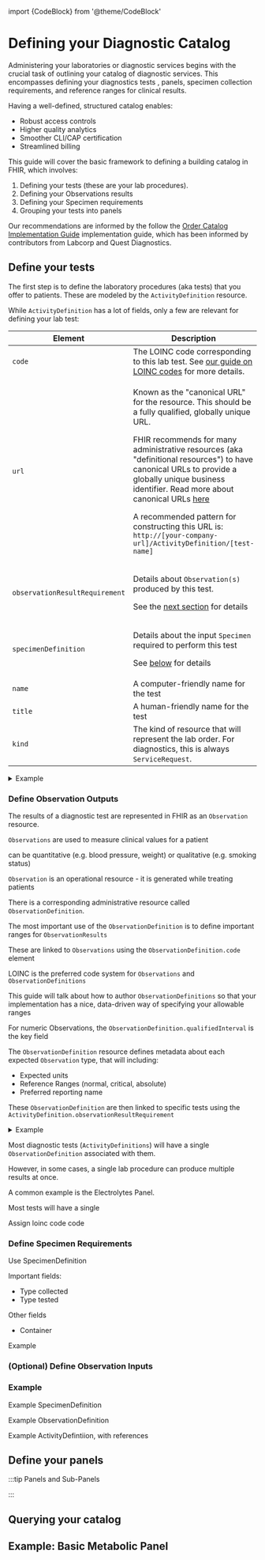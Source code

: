 import {CodeBlock} from '@theme/CodeBlock'

# Defining your Diagnostic Catalog

Administering your laboratories or diagnostic services begins with the crucial task of outlining your catalog of diagnostic services. This encompasses defining your diagnostics tests , panels, specimen collection requirements, and reference ranges for clinical results.

Having a well-defined, structured catalog enables:

- Robust access controls
- Higher quality analytics
- Smoother CLI/CAP certification
- Streamlined billing

This guide will cover the basic framework to defining a building catalog in FHIR, which involves:

1. Defining your tests (these are your lab procedures).
2. Defining your Observations results
3. Defining your Specimen requirements
4. Grouping your tests into panels

Our recommendations are informed by the follow the [Order Catalog Implementation Guide](http://hl7.org/fhir/uv/order-catalog/2020Sep/) implementation guide, which has been informed by contributors from Labcorp and Quest Diagnostics.



## Define your tests

The first step is to define the laboratory procedures (aka tests) that you offer to patients. These are modeled by the `ActivityDefinition` resource.

While `ActivityDefinition` has a lot of fields, only a few are relevant for defining your lab test:

| Element                        | Description                                                  | Example                                                      |
| ------------------------------ | ------------------------------------------------------------ | ------------------------------------------------------------ |
| `code`                         | The LOINC code corresponding to this lab test. See [our guide on LOINC codes](/docs/careplans/loinc) for more details. | Glucose [Mass/volume] in Blood ([2339-0](https://loinc.org/2339-0)) |
| `url`                          | <p>Known as the "canonical URL" for the resource. This should be a fully qualified, globally unique URL. </p><p>FHIR recommends for many administrative resources (aka "definitional resources") to have canonical URLs to provide a globally unique business identifier. Read more about canonical URLs [here](https://hl7.org/fhir/resource.html#canonical)</p><p>A recommended pattern for constructing this URL is:<br /> `http://[your-company-url]/ActivityDefinition/[test-name]`</p> | http://example.org/ActivityDefinition/glucose                |
| `observationResultRequirement` | <p>Details about `Observation(s)` produced by this test. </p><p>See the [next section](#) for details</p> | See Below                                                    |
| `specimenDefinition`           | <p>Details about the input `Specimen` required to perform this test </p><p>See [below](#) for details</p> | See Below                                                    |
| `name`                         | A computer-friendly name for the test                        | glucose                                                      |
| `title`                        | A human-friendly name for the test                           | Glucose in Blood                                             |
| `kind`                         | The kind of resource that will represent the lab order. For diagnostics, this is always `ServiceRequest`. | ServiceRequest                                               |



<details><summary>Example</summary>

```ts
```

</details>



### Define Observation Outputs

The results of a diagnostic test are represented in FHIR as an `Observation` resource. 

`Observations` are used to measure clinical values for a patient

can be quantitative (e.g. blood pressure, weight) or qualitative (e.g. smoking status)

`Observation` is an operational resource - it is generated while treating patients

There is a corresponding administrative resource called `ObservationDefinition`.

The most important use of the `ObservationDefinition` is to define important ranges for `ObservationResults`

These are linked to `Observations` using the `ObservationDefinition.code` element

LOINC is the preferred code system for `Observations` and `ObservationDefinitions`

This guide will talk about how to author `ObservationDefinitions` so that your implementation has a nice, data-driven way of specifying your allowable ranges

For numeric Observations, the `ObservationDefinition.qualifiedInterval` is the key field



The `ObservationDefinition` resource defines metadata about each expected `Observation` type, that will including: 

* Expected units
* Reference Ranges (normal, critical, absolute)
* Preferred reporting name

These `ObservationDefinition` are then linked to specific tests using the `ActivityDefinition.observationResultRequirement`





<details><summary>Example</summary>


```ts

```

</details>



Most diagnostic tests (`ActivityDefinitions`) will have a single `ObservationDefinition` associated with them. 

However, in some cases, a single lab procedure can produce multiple results at once. 

A common example is the Electrolytes Panel. 

Most tests will have a single 

Assign loinc code code 



### Define Specimen Requirements

Use SpecimenDefinition

Important fields:

* Type collected
* Type tested

Other fields

* Container

  

Example

### (Optional) Define Observation Inputs





### Example

Example SpecimenDefinition

Example ObservationDefinition

Example ActivityDefintiion, with references





## Define your panels





:::tip Panels and Sub-Panels

::: 







## Querying your catalog



## Example: Basic Metabolic Panel

